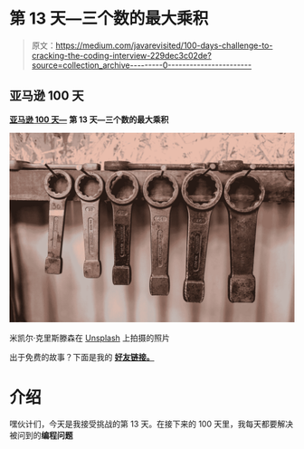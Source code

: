 # 第 13 天—三个数的最大乘积

> 原文：<https://medium.com/javarevisited/100-days-challenge-to-cracking-the-coding-interview-229dec3c02de?source=collection_archive---------0----------------------->

## **亚马逊 100 天**

[**亚马逊 100 天—**](https://leetcode.com/problems/maximum-product-of-three-numbers/) **第 13 天—三个数的最大乘积**

![](img/796af3555b563c2d466613eb503d8f29.png)

米凯尔·克里斯滕森在 [Unsplash](https://unsplash.com/s/photos/large?utm_source=unsplash&utm_medium=referral&utm_content=creditCopyText) 上拍摄的照片

出于免费的故事？下面是我的 [**好友链接。**](/@akshay_ravindran/100-days-challenge-to-cracking-the-coding-interview-229dec3c02de?source=friends_link&sk=49d6ec4724fd56dae52db9e19d6db5f2)

# 介绍

嘿伙计们，今天是我接受挑战的第 13 天。在接下来的 100 天里，我每天都要解决被问到的**编程问题**
